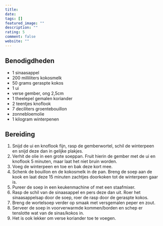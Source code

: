 ```yaml
---
title: 
date: 
tags: []
featured_image: ""
description: ""
rating: 5
comment: false
website: ""
---
```


## Benodigdheden

-   1  sinaasappel 
-   200 milliliters  kokosmelk 
-   50 grams  geraspte kokos 
-   1  ui 
-   verse gember, ong 2,5cm 
-   1  theelepel gemalen koriander 
-   2  teentjes knoflook 
-   7 deciliters  groentebouillon 
-   zonnebloemolie 
-   1 kilogram  winterpenen 

## Bereiding

1.  Snijd de ui en knoflook fijn, rasp de gemberwortel, schil de winterpeen en snijd deze dan in gelijke plakjes. 
2.  Verhit de olie in een grote soeppan. Fruit hierin de gember met de ui en knoflook 5 minuten, maar laat het niet bruin worden. 
3.  Voeg de winterpeen en toe en bak deze kort mee. 
4.  Schenk de bouillon en de kokosmelk in de pan. Breng de soep aan de kook en laat deze 15 minuten zachtjes doorkoken tot de winterpeen gaar is. 
5.  Pureer de soep in een keukenmachine of met een staafmixer. 
6.  Rasp de schil van de sinaasappel en pers deze dan uit. Roer het sinaasappelsap door de soep, roer de rasp door de geraspte kokos. 
7.  Breng de wortelsoep verder op smaak met versgemalen peper en zout. 
8.  Serveer de soep in voorverwarmde kommen/borden en schep er tenslotte wat van de sinas/kokos in. 
9.  Het is ook lekker om verse koriander toe te voegen.